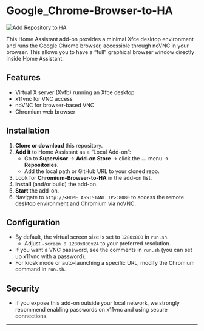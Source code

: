 # Google_Chrome-Browser-to-HA

[![Add Repository to HA](https://my.home-assistant.io/badges/supervisor_add_addon_repository.svg)](https://my.home-assistant.io/redirect/supervisor_add_addon_repository/?repository_url=https://github.com/Gli347/Chrome-Browser-to-HA)

This Home Assistant add-on provides a minimal Xfce desktop environment and runs the Google Chrome browser, accessible through noVNC in your browser. This allows you to have a “full” graphical browser window directly inside Home Assistant.

## Features

- Virtual X server (Xvfb) running an Xfce desktop
- x11vnc for VNC access
- noVNC for browser-based VNC
- Chromium web browser

## Installation

1. **Clone or download** this repository.  
2. **Add it** to Home Assistant as a “Local Add-on”:  
   - Go to **Supervisor** -> **Add-on Store** -> click the **...** menu -> **Repositories**.  
   - Add the local path or GitHub URL to your cloned repo.  
3. Look for **Chromium-Browser-to-HA** in the add-on list.  
4. **Install** (and/or build) the add-on.  
5. **Start** the add-on.  
6. Navigate to `http://<HOME_ASSISTANT_IP>:8080` to access the remote desktop environment and Chromium via noVNC.

## Configuration

- By default, the virtual screen size is set to `1280x800` in `run.sh`.  
  - Adjust `-screen 0 1280x800x24` to your preferred resolution.  
- If you want a VNC password, see the comments in `run.sh` (you can set up x11vnc with a password).  
- For kiosk mode or auto-launching a specific URL, modify the Chromium command in `run.sh`.

## Security

- If you expose this add-on outside your local network, we strongly recommend enabling passwords on x11vnc and using secure connections.

---

